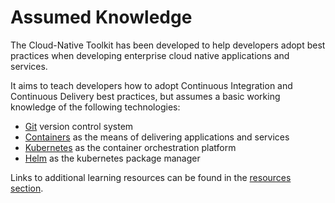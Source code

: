 # Assumed Knowledge

The Cloud-Native Toolkit has been developed to help developers adopt best practices when developing enterprise cloud native applications and services.

It aims to teach developers how to adopt Continuous Integration and Continuous Delivery best practices, but assumes a basic working knowledge of the following technologies:

- [Git](https://git-scm.com) version control system
- [Containers](https://opencontainers.org) as the means of delivering applications and services
- [Kubernetes](https://kubernetes.io) as the container orchestration platform
- [Helm](https://helm.sh) as the kubernetes package manager

Links to additional learning resources can be found in the [resources section](../resources/resources.md).
